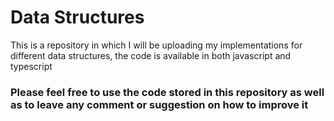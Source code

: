# Data Structures

This is a repository in which I will be uploading my implementations for different data structures, the code is available in both javascript and typescript

### Please feel free to use the code stored in this repository as well as to leave any comment or suggestion on how to improve it
